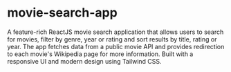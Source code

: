 # movie-search-app
A feature-rich ReactJS movie search application that allows users to search for movies, filter by genre, year or rating and sort results by title, rating or year. The app fetches data from a public movie API and provides redirection to each movie's Wikipedia page for more information. Built with a responsive UI and modern design using Tailwind CSS.
